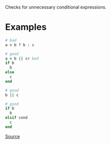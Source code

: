 
Checks for unnecessary conditional expressions.

# Examples

```ruby
# bad
a = b ? b : c

# good
a = b || c# bad
if b
  b
else
  c
end

# good
b || c

# good
if b
  b
elsif cond
  c
end
```

[Source](http://www.rubydoc.info/gems/rubocop/RuboCop/Cop/Style/RedundantCondition)